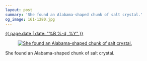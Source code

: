 ```yaml
---
layout: post
summary: 'She found an Alabama-shaped chunk of salt crystal.'
og_image: 161-1280.jpg
---
```


<p>
 <time>
  <a href="/161">
   {{ page.date | date: "%B %-d, %Y" }}
  </a>
 </time>
 <a href="/161">
  <figure data-taken="11/8/2013">
   <img alt="She found an Alabama-shaped chunk of salt crystal." sizes="(min-width: 700px) 50vw, calc(100vw - 2rem)" src="{{ site.assets_url }}/161-640.jpg" srcset="{{ site.assets_url }}/161-1280.jpg 1280w, {{ site.assets_url }}/161-960.jpg 960w, {{ site.assets_url }}/161-640.jpg 640w, {{ site.assets_url }}/161-320.jpg 320w"/>
  </figure>
 </a>
 <span>
  She found an Alabama-shaped chunk of salt crystal.
 </span>
</p>
